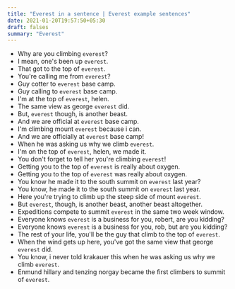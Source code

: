 ```yaml
---
title: "Everest in a sentence | Everest example sentences"
date: 2021-01-20T19:57:50+05:30
draft: falses
summary: "Everest"
---
```

- Why are you climbing `everest`?
- I mean, one's been up `everest`.
- That got to the top of `everest`.
- You're calling me from `everest`?
- Guy cotter to `everest` base camp.
- Guy calling to `everest` base camp.
- I'm at the top of `everest`, helen.
- The same view as george `everest` did.
- But, `everest` though, is another beast.
- And we are official at `everest` base camp.
- I'm climbing mount `everest` because i can.
- And we are officially at `everest` base camp!
- When he was asking us why we climb `everest`.
- I'm on the top of `everest`, helen, we made it.
- You don't forget to tell her you're climbing `everest`!
- Getting you to the top of `everest` is really about oxygen.
- Getting you to the top of `everest` was really about oxygen.
- You know he made it to the south summit on `everest` last year?
- You know, he made it to the south summit on `everest` last year.
- Here you're trying to climb up the steep side of mount `everest`.
- But `everest`, though, is another beast, another beast altogether.
- Expeditions compete to summit `everest` in the same two week window.
- Everyone knows `everest` is a business for you, robert, are you kidding?
- Everyone knows `everest` is a business for you, rob, but are you kidding?
- The rest of your life, you'll be the guy that climb to the top of `everest`.
- When the wind gets up here, you've got the same view that george `everest` did.
- You know, i never told krakauer this when he was asking us why we climb `everest`.
- Enmund hillary and tenzing norgay became the first climbers to summit of `everest`.
                 
